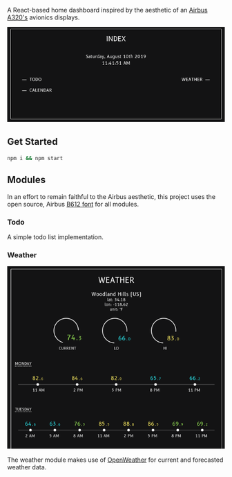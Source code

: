 A React-based home dashboard inspired by the aesthetic of an [Airbus A320's](https://ccntservice.airbus.com/apps/cockpits/a320/) avionics displays.

![index screenshot](https://raw.githubusercontent.com/seesleestak/cdu-dashboard-react/master/screen-index.png)

## Get Started

```bash
npm i && npm start
```

## Modules

In an effort to remain faithful to the Airbus aesthetic, this project uses the open source, Airbus [B612 font](https://b612-font.com) for all modules.

### Todo

A simple todo list implementation.

### Weather

![weather screenshot](https://raw.githubusercontent.com/seesleestak/cdu-dashboard-react/master/screen-weather-2.png)

The weather module makes use of [OpenWeather](https://openweathermap.org) for current and forecasted weather data.
